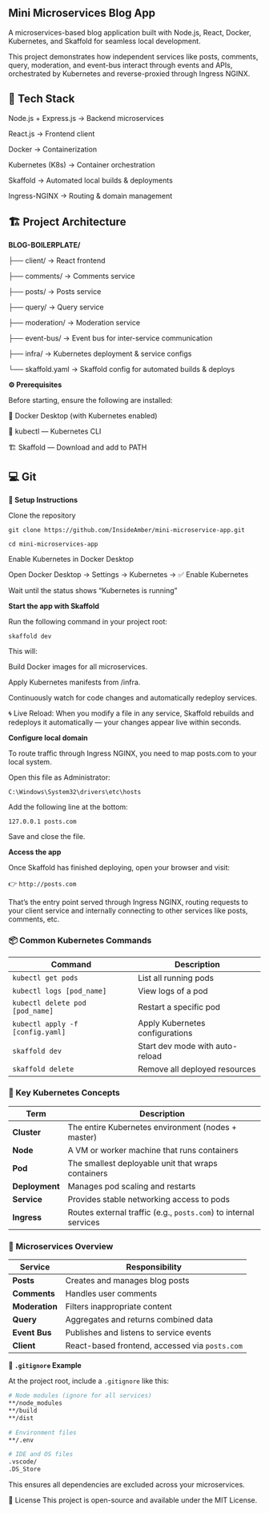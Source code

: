 ## Mini Microservices Blog App

A microservices-based blog application built with Node.js, React, Docker, Kubernetes, and Skaffold for seamless local development.

This project demonstrates how independent services like posts, comments, query, moderation, and event-bus interact through events and APIs, orchestrated by Kubernetes and reverse-proxied through Ingress NGINX.

## 🚀 Tech Stack

Node.js + Express.js → Backend microservices

React.js → Frontend client

Docker → Containerization

Kubernetes (K8s) → Container orchestration

Skaffold → Automated local builds & deployments

Ingress-NGINX → Routing & domain management

## 🏗️ Project Architecture

**BLOG-BOILERPLATE/**

├── client/         → React frontend

├── comments/       → Comments service

├── posts/          → Posts service

├── query/          → Query service

├── moderation/     → Moderation service

├── event-bus/      → Event bus for inter-service communication

├── infra/          → Kubernetes deployment & service configs

└── skaffold.yaml   → Skaffold config for automated builds & deploys

**⚙️ Prerequisites**

Before starting, ensure the following are installed:

🐳 Docker Desktop (with Kubernetes enabled)

🧩 kubectl — Kubernetes CLI

🏗️ Skaffold — Download and add to PATH

## 💻 Git

**🔧 Setup Instructions**

Clone the repository
   
`git clone https://github.com/InsideAmber/mini-microservice-app.git`

`cd mini-microservices-app`

Enable Kubernetes in Docker Desktop

Open Docker Desktop → Settings → Kubernetes → ✅ Enable Kubernetes

Wait until the status shows “Kubernetes is running”

**Start the app with Skaffold**

Run the following command in your project root:

`skaffold dev`


This will:

Build Docker images for all microservices.

Apply Kubernetes manifests from /infra.

Continuously watch for code changes and automatically redeploy services.

🌀 Live Reload:
When you modify a file in any service, Skaffold rebuilds and redeploys it automatically — your changes appear live within seconds.

**Configure local domain**

To route traffic through Ingress NGINX, you need to map posts.com to your local system.

Open this file as Administrator:

`C:\Windows\System32\drivers\etc\hosts`


Add the following line at the bottom:

`127.0.0.1 posts.com`


Save and close the file.

**Access the app**

Once Skaffold has finished deploying, open your browser and visit:

👉 `http://posts.com`

That’s the entry point served through Ingress NGINX, routing requests to your client service and internally connecting to other services like posts, comments, etc.

### 📦 Common Kubernetes Commands

| Command                          | Description                     |
| -------------------------------- | ------------------------------- |
| `kubectl get pods`               | List all running pods           |
| `kubectl logs [pod_name]`        | View logs of a pod              |
| `kubectl delete pod [pod_name]`  | Restart a specific pod          |
| `kubectl apply -f [config.yaml]` | Apply Kubernetes configurations |
| `skaffold dev`                   | Start dev mode with auto-reload |
| `skaffold delete`                | Remove all deployed resources   |

### 🧠 Key Kubernetes Concepts

| Term           | Description                                                      |
| -------------- | ---------------------------------------------------------------- |
| **Cluster**    | The entire Kubernetes environment (nodes + master)               |
| **Node**       | A VM or worker machine that runs containers                      |
| **Pod**        | The smallest deployable unit that wraps containers               |
| **Deployment** | Manages pod scaling and restarts                                 |
| **Service**    | Provides stable networking access to pods                        |
| **Ingress**    | Routes external traffic (e.g., `posts.com`) to internal services |

### 🧩 Microservices Overview

| Service        | Responsibility                                 |
| -------------- | ---------------------------------------------- |
| **Posts**      | Creates and manages blog posts                 |
| **Comments**   | Handles user comments                          |
| **Moderation** | Filters inappropriate content                  |
| **Query**      | Aggregates and returns combined data           |
| **Event Bus**  | Publishes and listens to service events        |
| **Client**     | React-based frontend, accessed via `posts.com` |

**🧹 `.gitignore` Example**

At the project root, include a `.gitignore` like this:
```bash
# Node modules (ignore for all services)
**/node_modules
**/build
**/dist

# Environment files
**/.env

# IDE and OS files
.vscode/
.DS_Store
```

This ensures all dependencies are excluded across your microservices.

🧾 License
This project is open-source and available under the MIT License.
